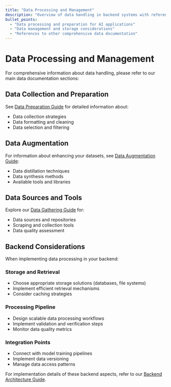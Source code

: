 ```yaml
---
title: "Data Processing and Management"
description: "Overview of data handling in backend systems with references to detailed sections"
bullet_points:
  - "Data processing and preparation for AI applications"
  - "Data management and storage considerations"
  - "References to other comprehensive data documentation"
---
```


# Data Processing and Management

For comprehensive information about data handling, please refer to our main data documentation sections:

## Data Collection and Preparation
See [Data Preparation Guide](../../data/preparation/index.md) for detailed information about:
- Data collection strategies
- Data formatting and cleaning
- Data selection and filtering

## Data Augmentation
For information about enhancing your datasets, see [Data Augmentation Guide](../../data/augmentation/index.md):
- Data distillation techniques
- Data synthesis methods
- Available tools and libraries

## Data Sources and Tools
Explore our [Data Gathering Guide](../../data/gathering/index.md) for:
- Data sources and repositories
- Scraping and collection tools
- Data quality assessment

## Backend Considerations
When implementing data processing in your backend:

### Storage and Retrieval
- Choose appropriate storage solutions (databases, file systems)
- Implement efficient retrieval mechanisms
- Consider caching strategies

### Processing Pipeline
- Design scalable data processing workflows
- Implement validation and verification steps
- Monitor data quality metrics

### Integration Points
- Connect with model training pipelines
- Implement data versioning
- Manage data access patterns

For implementation details of these backend aspects, refer to our [Backend Architecture Guide](./index.md).

